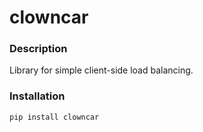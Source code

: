 # clowncar

### Description

Library for simple client-side load balancing.

### Installation

```bash
pip install clowncar
```
